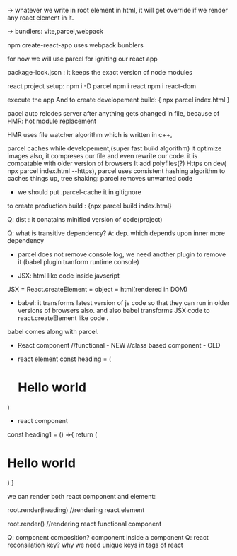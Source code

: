 -> whatever we write in root element in html, it will get override if we render any react element in it.

-> bundlers: vite,parcel,webpack

npm create-react-app uses webpack bunblers


for now we will use parcel for igniting our react app

package-lock.json : it keeps the exact version of node modules 

react project setup:
npm i -D parcel
npm i react
npm i react-dom

execute the app And to create developement build: { npx parcel index.html }
 



pacel auto relodes server after anything gets changed in file, because of HMR: hot module replacement

HMR uses file watcher algorithm which is written in c++,


parcel caches while developement,(super fast build algorithm)
it optimize images also,
it compreses our file and even rewrite our code.
it is compatable with older version of browsers
It add polyfiles(?)
Https on dev( npx parcel index.html --https),
parcel uses consistent hashing algorithm to caches things up,
tree shaking: parcel removes unwanted code

* we should put .parcel-cache it in gitignore

to create production build : {npx parcel build index.html}

Q: dist : it conatains minified version of code(project)

Q: what is transitive dependency? A: dep. which depends upon inner more dependency


* parcel does not remove console log, we need another plugin to remove it (babel plugin tranform runtime console)

* JSX: html like code inside javscript

JSX = React.createElement = object = html(rendered in DOM)

* babel: it transforms latest version of js code so that they can run in older versions of browsers also.
and also babel transforms JSX code to react.createElement like code .

babel comes along with parcel.



* React component
//functional - NEW
//class based component - OLD



* react element
const heading = (
    <h1 id="title" key="h2"> Hello world
    </h1>
)

* react component

const heading1 = () =>{
    return (
        <h1 id="title" key="h2">Hello world</h1>
    )
}


we can render both react component and element:

root.render(heading) //rendering react element

root.render(<heading1 />) //rendering react functional component

Q:   component composition? component inside a component
Q: react reconsilation key? why we need unique keys in tags of react

